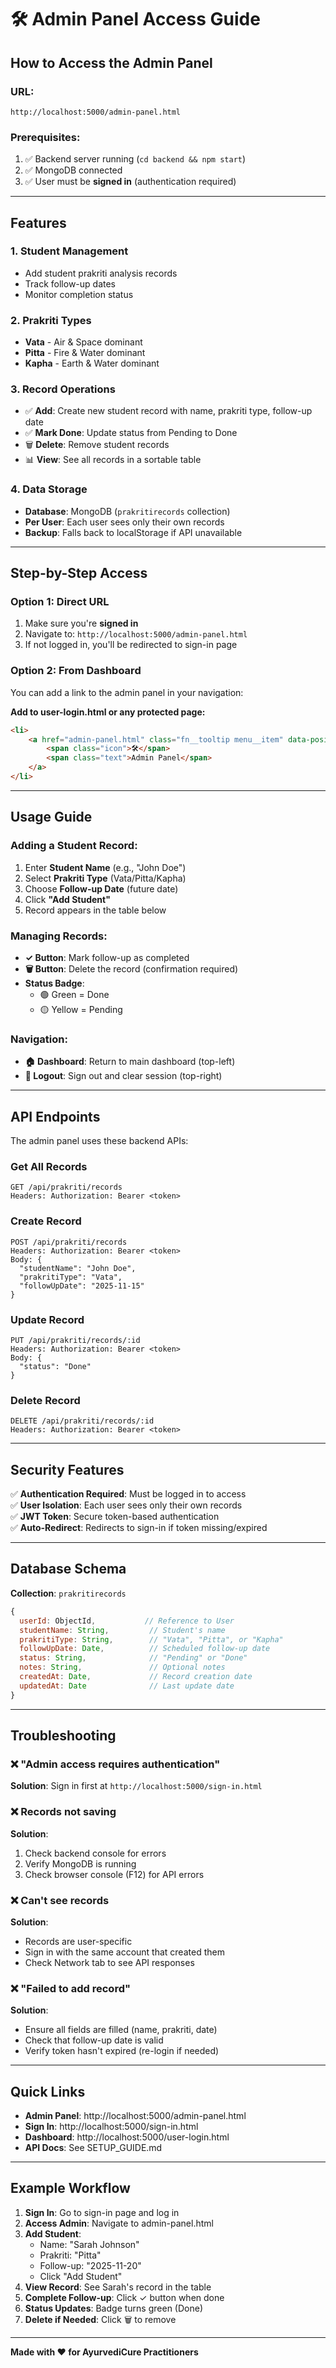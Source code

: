 # 🛠️ Admin Panel Access Guide

## How to Access the Admin Panel

### URL:
```
http://localhost:5000/admin-panel.html
```

### Prerequisites:
1. ✅ Backend server running (`cd backend && npm start`)
2. ✅ MongoDB connected
3. ✅ User must be **signed in** (authentication required)

---

## Features

### 1. **Student Management**
   - Add student prakriti analysis records
   - Track follow-up dates
   - Monitor completion status

### 2. **Prakriti Types**
   - **Vata** - Air & Space dominant
   - **Pitta** - Fire & Water dominant  
   - **Kapha** - Earth & Water dominant

### 3. **Record Operations**
   - ✅ **Add**: Create new student record with name, prakriti type, follow-up date
   - ✅ **Mark Done**: Update status from Pending to Done
   - 🗑️ **Delete**: Remove student records
   - 📊 **View**: See all records in a sortable table

### 4. **Data Storage**
   - **Database**: MongoDB (`prakritirecords` collection)
   - **Per User**: Each user sees only their own records
   - **Backup**: Falls back to localStorage if API unavailable

---

## Step-by-Step Access

### Option 1: Direct URL
1. Make sure you're **signed in**
2. Navigate to: `http://localhost:5000/admin-panel.html`
3. If not logged in, you'll be redirected to sign-in page

### Option 2: From Dashboard
You can add a link to the admin panel in your navigation:

**Add to user-login.html or any protected page:**
```html
<li>
    <a href="admin-panel.html" class="fn__tooltip menu__item" data-position="right" title="Admin Panel">
        <span class="icon">🛠️</span>
        <span class="text">Admin Panel</span>
    </a>
</li>
```

---

## Usage Guide

### Adding a Student Record:
1. Enter **Student Name** (e.g., "John Doe")
2. Select **Prakriti Type** (Vata/Pitta/Kapha)
3. Choose **Follow-up Date** (future date)
4. Click **"Add Student"**
5. Record appears in the table below

### Managing Records:
- **✓ Button**: Mark follow-up as completed
- **🗑️ Button**: Delete the record (confirmation required)
- **Status Badge**: 
  - 🟢 Green = Done
  - 🟡 Yellow = Pending

### Navigation:
- **🏠 Dashboard**: Return to main dashboard (top-left)
- **🚪 Logout**: Sign out and clear session (top-right)

---

## API Endpoints

The admin panel uses these backend APIs:

### Get All Records
```
GET /api/prakriti/records
Headers: Authorization: Bearer <token>
```

### Create Record
```
POST /api/prakriti/records
Headers: Authorization: Bearer <token>
Body: {
  "studentName": "John Doe",
  "prakritiType": "Vata",
  "followUpDate": "2025-11-15"
}
```

### Update Record
```
PUT /api/prakriti/records/:id
Headers: Authorization: Bearer <token>
Body: {
  "status": "Done"
}
```

### Delete Record
```
DELETE /api/prakriti/records/:id
Headers: Authorization: Bearer <token>
```

---

## Security Features

✅ **Authentication Required**: Must be logged in to access  
✅ **User Isolation**: Each user sees only their own records  
✅ **JWT Token**: Secure token-based authentication  
✅ **Auto-Redirect**: Redirects to sign-in if token missing/expired  

---

## Database Schema

**Collection**: `prakritirecords`

```javascript
{
  userId: ObjectId,           // Reference to User
  studentName: String,         // Student's name
  prakritiType: String,        // "Vata", "Pitta", or "Kapha"
  followUpDate: Date,          // Scheduled follow-up date
  status: String,              // "Pending" or "Done"
  notes: String,               // Optional notes
  createdAt: Date,             // Record creation date
  updatedAt: Date              // Last update date
}
```

---

## Troubleshooting

### ❌ "Admin access requires authentication"
**Solution**: Sign in first at `http://localhost:5000/sign-in.html`

### ❌ Records not saving
**Solution**: 
1. Check backend console for errors
2. Verify MongoDB is running
3. Check browser console (F12) for API errors

### ❌ Can't see records
**Solution**: 
- Records are user-specific
- Sign in with the same account that created them
- Check Network tab to see API responses

### ❌ "Failed to add record"
**Solution**: 
- Ensure all fields are filled (name, prakriti, date)
- Check that follow-up date is valid
- Verify token hasn't expired (re-login if needed)

---

## Quick Links

- **Admin Panel**: http://localhost:5000/admin-panel.html
- **Sign In**: http://localhost:5000/sign-in.html
- **Dashboard**: http://localhost:5000/user-login.html
- **API Docs**: See SETUP_GUIDE.md

---

## Example Workflow

1. **Sign In**: Go to sign-in page and log in
2. **Access Admin**: Navigate to admin-panel.html
3. **Add Student**: 
   - Name: "Sarah Johnson"
   - Prakriti: "Pitta"
   - Follow-up: "2025-11-20"
   - Click "Add Student"
4. **View Record**: See Sarah's record in the table
5. **Complete Follow-up**: Click ✓ button when done
6. **Status Updates**: Badge turns green (Done)
7. **Delete if Needed**: Click 🗑️ to remove

---

**Made with ❤️ for AyurvediCure Practitioners**

